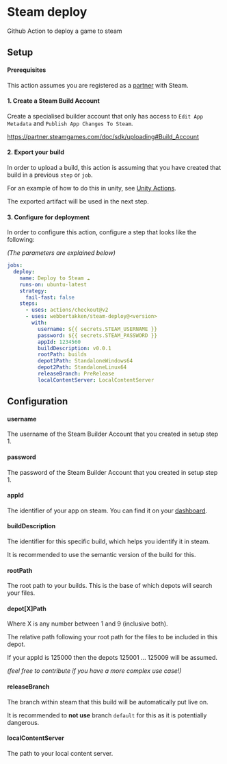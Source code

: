 # Steam deploy
Github Action to deploy a game to steam

## Setup

#### Prerequisites

This action assumes you are registered as a [partner](https://partner.steamgames.com/) with Steam.

#### 1. Create a Steam Build Account

Create a specialised builder account that only has access to `Edit App Metadata` and `Publish App Changes To Steam`.

https://partner.steamgames.com/doc/sdk/uploading#Build_Account

#### 2. Export your build

In order to upload a build, this action is assuming that you have created that build in a previous `step` or `job`.

For an example of how to do this in unity, see [Unity Actions](https://github.com/webbertakken/unity-actions).

The exported artifact will be used in the next step.

#### 3. Configure for deployment

In order to configure this action, configure a step that looks like the following:

_(The parameters are explained below)_

```yaml
jobs:
  deploy:
    name: Deploy to Steam ☁
    runs-on: ubuntu-latest
    strategy:
      fail-fast: false
    steps:
      - uses: actions/checkout@v2
      - uses: webbertakken/steam-deploy@<version>
        with:
          username: ${{ secrets.STEAM_USERNAME }}
          password: ${{ secrets.STEAM_PASSWORD }}
          appId: 1234560
          buildDescription: v0.0.1
          rootPath: builds
          depot1Path: StandaloneWindows64
          depot2Path: StandaloneLinux64
          releaseBranch: PreRelease
          localContentServer: LocalContentServer
```

## Configuration

#### username

The username of the Steam Builder Account that you created in setup step 1.

#### password

The password of the Steam Builder Account that you created in setup step 1.

#### appId

The identifier of your app on steam. You can find it on your [dashboard](https://partner.steamgames.com/dashboard).

#### buildDescription

The identifier for this specific build, which helps you identify it in steam. 

It is recommended to use the semantic version of the build for this.

#### rootPath

The root path to your builds. This is the base of which depots will search your files.

#### depot[X]Path

Where X is any number between 1 and 9 (inclusive both).

The relative path following your root path for the files to be included in this depot.

If your appId is 125000 then the depots 125001 ... 125009 will be assumed.

_(feel free to contribute if you have a more complex use case!)_

#### releaseBranch

The branch within steam that this build will be automatically put live on.

It is recommended to **not use** branch `default` for this as it is potentially dangerous.

#### localContentServer

The path to your local content server.
